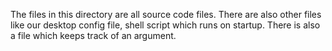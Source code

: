 The files in this directory are all source code files.
There are also other files like our desktop config file, shell script which runs on startup.
There is also a file which keeps track of an argument.
